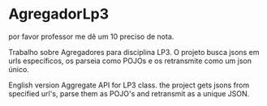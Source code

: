 # AgregadorLp3
por favor professor me dê um 10 preciso de nota.

Trabalho sobre Agregadores para disciplina LP3.
O projeto busca jsons em urls específicos, os parseia como POJOs e os retransmite como um json único.

English version
Aggregate API for LP3 class.
the project gets jsons from specified url's, parse them as POJO's and retransmit as a unique JSON.
